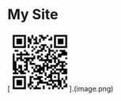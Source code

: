 # My Site

[<img src="https://github.com/GuilhermeSela/mysite/blob/main/QR.png" width="120px">].(image.png)

